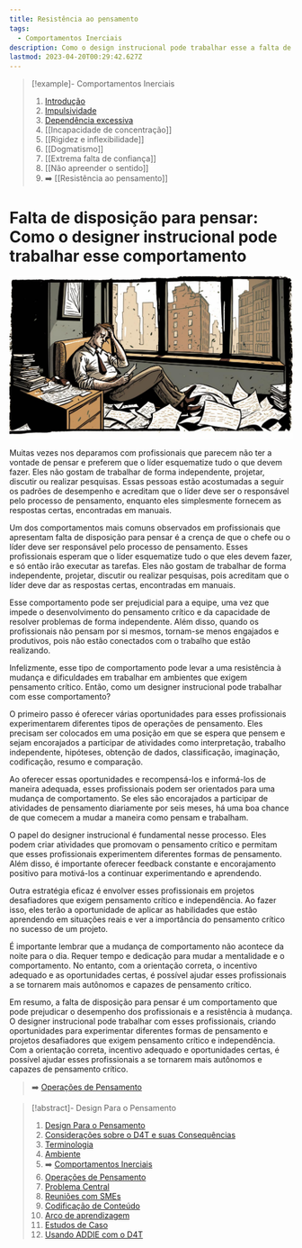 ```yaml
---
title: Resistência ao pensamento
tags:
  - Comportamentos Inerciais
description: Como o design instrucional pode trabalhar esse a falta de disposição para pensar
lastmod: 2023-04-20T00:29:42.627Z
---
```


>[!example]- Comportamentos Inerciais
>
>1. [Introdução](Comportamentos%20Inerciais.md)
>2. [Impulsividade](Impulsividade.md)
>3. [Dependência excessiva](Dependência%20excessiva.md)
>4. [[Incapacidade de concentração]]
>5. [[Rigidez e inflexibilidade]]
>6. [[Dogmatismo]]
>7. [[Extrema falta de confiança]]
>8. [[Não apreender o sentido]]
>9. ➡️ [[Resistência ao pensamento]]

# Falta de disposição para pensar: Como o designer instrucional pode trabalhar esse comportamento

![](../../_uploads/d4t-assets/images/inertial-behaviors-no-thinking.jpg)

Muitas vezes nos deparamos com profissionais que parecem não ter a vontade de pensar e preferem que o líder esquematize tudo o que devem fazer. Eles não gostam de trabalhar de forma independente, projetar, discutir ou realizar pesquisas. Essas pessoas estão acostumadas a seguir os padrões de desempenho e acreditam que o líder deve ser o responsável pelo processo de pensamento, enquanto eles simplesmente fornecem as respostas certas, encontradas em manuais.

Um dos comportamentos mais comuns observados em profissionais que apresentam falta de disposição para pensar é a crença de que o chefe ou o líder deve ser responsável pelo processo de pensamento. Esses profissionais esperam que o líder esquematize tudo o que eles devem fazer, e só então irão executar as tarefas. Eles não gostam de trabalhar de forma independente, projetar, discutir ou realizar pesquisas, pois acreditam que o líder deve dar as respostas certas, encontradas em manuais.

Esse comportamento pode ser prejudicial para a equipe, uma vez que impede o desenvolvimento do pensamento crítico e da capacidade de resolver problemas de forma independente. Além disso, quando os profissionais não pensam por si mesmos, tornam-se menos engajados e produtivos, pois não estão conectados com o trabalho que estão realizando.

Infelizmente, esse tipo de comportamento pode levar a uma resistência à mudança e dificuldades em trabalhar em ambientes que exigem pensamento crítico. Então, como um designer instrucional pode trabalhar com esse comportamento?

O primeiro passo é oferecer várias oportunidades para esses profissionais experimentarem diferentes tipos de operações de pensamento. Eles precisam ser colocados em uma posição em que se espera que pensem e sejam encorajados a participar de atividades como interpretação, trabalho independente, hipóteses, obtenção de dados, classificação, imaginação, codificação, resumo e comparação.

Ao oferecer essas oportunidades e recompensá-los e informá-los de maneira adequada, esses profissionais podem ser orientados para uma mudança de comportamento. Se eles são encorajados a participar de atividades de pensamento diariamente por seis meses, há uma boa chance de que comecem a mudar a maneira como pensam e trabalham.

O papel do designer instrucional é fundamental nesse processo. Eles podem criar atividades que promovam o pensamento crítico e permitam que esses profissionais experimentem diferentes formas de pensamento. Além disso, é importante oferecer feedback constante e encorajamento positivo para motivá-los a continuar experimentando e aprendendo.

Outra estratégia eficaz é envolver esses profissionais em projetos desafiadores que exigem pensamento crítico e independência. Ao fazer isso, eles terão a oportunidade de aplicar as habilidades que estão aprendendo em situações reais e ver a importância do pensamento crítico no sucesso de um projeto.

É importante lembrar que a mudança de comportamento não acontece da noite para o dia. Requer tempo e dedicação para mudar a mentalidade e o comportamento. No entanto, com a orientação correta, o incentivo adequado e as oportunidades certas, é possível ajudar esses profissionais a se tornarem mais autônomos e capazes de pensamento crítico.

Em resumo, a falta de disposição para pensar é um comportamento que pode prejudicar o desempenho dos profissionais e a resistência à mudança. O designer instrucional pode trabalhar com esses profissionais, criando oportunidades para experimentar diferentes formas de pensamento e projetos desafiadores que exigem pensamento crítico e independência. Com a orientação correta, incentivo adequado e oportunidades certas, é possível ajudar esses profissionais a se tornarem mais autônomos e capazes de pensamento crítico.

> ➡️ [Operações de Pensamento](../../../Operações%20de%20Pensamento/Operações%20de%20Pensamento.md)

>[!abstract]- Design Para o Pensamento
>
>1. [Design Para o Pensamento](../Design%20Para%20o%20Pensamento.md)
>2. [Considerações sobre o D4T e suas Consequências](../Considerações%20sobre%20o%20D4T%20e%20suas%20Consequências.md)
>3. [Terminologia](../Terminologia.md)
>4. [Ambiente](../Dia%20a%20dia%20do%20Designer%20Instrucional/Ambiente.md)
>5. ➡️ [Comportamentos Inerciais](Comportamentos%20Inerciais.md)
>6. [Operações de Pensamento](../../../Operações%20de%20Pensamento/Operações%20de%20Pensamento.md)
>5. [Problema Central](../Dia%20a%20dia%20do%20Designer%20Instrucional/Problema%20Central.md)
>6. [Reuniões com SMEs](../Dia%20a%20dia%20do%20Designer%20Instrucional/Reuniões%20com%20SMEs.md)
>7. [Codificação de Conteúdo](../Dia%20a%20dia%20do%20Designer%20Instrucional/Codificação%20de%20Conteúdo.md)
>8. [Arco de aprendizagem](../Dia%20a%20dia%20do%20Designer%20Instrucional/Arco%20de%20aprendizagem.md)
>9. [Estudos de Caso](../../../Estudos%20de%20caso/Estudos%20de%20Caso.md)
>10. [Usando ADDIE com o D4T](../Dia%20a%20dia%20do%20Designer%20Instrucional/Usando%20ADDIE%20com%20o%20D4T.md)